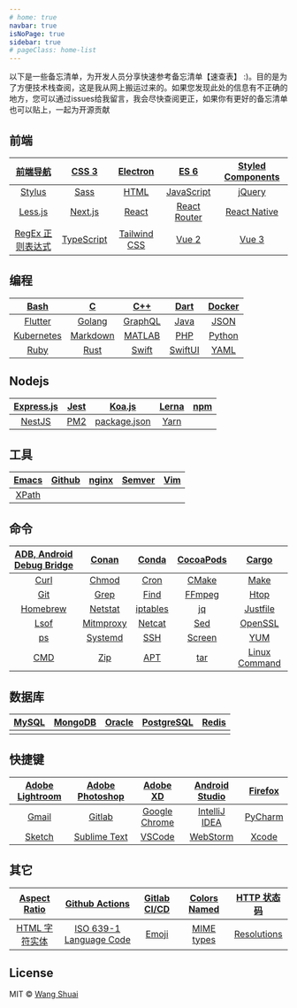 ```yaml
---
# home: true
navbar: true
isNoPage: true
sidebar: true
# pageClass: home-list
---
```


以下是一些备忘清单，为开发人员分享快速参考备忘清单【速查表】 :)。目的是为了方便技术栈查阅，这是我从网上搬运过来的。如果您发现此处的信息有不正确的地方，您可以通过issues给我留言，我会尽快查阅更正，如果你有更好的备忘清单也可以贴上，一起为开源贡献

## 前端

|     [前端导航](./frontend/feds.md)      |       [CSS 3](./frontend/css.md)       |    [Electron](./frontend/electron.md)     |         [ES 6](./frontend/es6.md)         | [Styled Components](./frontend/styled-components.md) |
| :-------------------------------------: | :------------------------------------: | :---------------------------------------: | :---------------------------------------: | :--------------------------------------------------: |
|     [Stylus](./frontend/stylus.md)      |       [Sass](./frontend/sass.md)       |        [HTML](./frontend/html.md)         |  [JavaScript](./frontend/javascript.md)   |            [jQuery](./frontend/jquery.md)            |
|     [Less.js](./frontend/lessjs.md)     |    [Next.js](./frontend/nextjs.md)     |       [React](./frontend/react.md)        | [React Router](./frontend/reactrouter.md) |      [React Native](./frontend/react-native.md)      |
| [RegEx 正则表达式](./frontend/regex.md) | [TypeScript](./frontend/typescript.md) | [Tailwind CSS](./frontend/tailwindcss.md) |        [Vue 2](./frontend/vue2.md)        |              [Vue 3](./frontend/vue.md)              |

## 编程

|       [Bash](./program/bash.md)       |        [C](./program/c.md)        |     [C++](./program/cpp.md)     |    [Dart](./program/dart.md)    | [Docker](./program/docker.md) |
| :-----------------------------------: | :-------------------------------: | :-----------------------------: | :-----------------------------: | :---------------------------: |
|    [Flutter](./program/flutter.md)    |   [Golang](./program/golang.md)   | [GraphQL](./program/graphql.md) |    [Java](./program/java.md)    |   [JSON](./program/json.md)   |
| [Kubernetes](./program/kubernetes.md) | [Markdown](./program/markdown.md) |  [MATLAB](./program/matlab.md)  |     [PHP](./program/php.md)     | [Python](./program/python.md) |
|       [Ruby](./program/ruby.md)       |     [Rust](./program/rust.md)     |   [Swift](./program/swift.md)   | [SwiftUI](./program/swiftui.md) |   [YAML](./program/yaml.md)   |

## Nodejs

| [Express.js](./nodejs/expressjs.md) | [Jest](./nodejs/jest.md) |       [Koa.js](./nodejs/koajs.md)        | [Lerna](./nodejs/lerna.md) | [npm](./nodejs/npm.md) |
| :---------------------------------: | :----------------------: | :--------------------------------------: | :------------------------: | :--------------------: |
|    [NestJS](./nodejs/nestjs.md)     |  [PM2](./nodejs/pm2.md)  | [package.json](./nodejs/package.json.md) |  [Yarn](./nodejs/yarn.md)  |                        |

## 工具

| [Emacs](./tool/emacs.md) | [Github](./tool/github.md) | [nginx](./tool/nginx.md) | [Semver](./tool/semver.md) | [Vim](./tool/vim.md) |
| :----------------------: | :------------------------: | :----------------------: | :------------------------: | :------------------: |
| [XPath](./tool/xpath.md) |                            |                          |                            |                      |

## 命令

| [ADB, Android Debug Bridge](./command/adb.md) |     [Conan](./command/conan.md)     |    [Conda](./command/conda.md)    | [CocoaPods](./command/cocoapods.md) |         [Cargo](./command/cargo.md)         |
| :-------------------------------------------: | :---------------------------------: | :-------------------------------: | :---------------------------------: | :-----------------------------------------: |
|           [Curl](./command/curl.md)           |     [Chmod](./command/chmod.md)     |     [Cron](./command/cron.md)     |     [CMake](./command/cmake.md)     |          [Make](./command/make.md)          |
|            [Git](./command/git.md)            |      [Grep](./command/grep.md)      |     [Find](./command/find.md)     |    [FFmpeg](./command/ffmpeg.md)    |          [Htop](./command/htop.md)          |
|       [Homebrew](./command/homebrew.md)       |   [Netstat](./command/netstat.md)   | [iptables](./command/iptables.md) |        [jq](./command/jq.md)        |      [Justfile](./command/justfile.md)      |
|           [Lsof](./command/lsof.md)           | [Mitmproxy](./command/mitmproxy.md) |   [Netcat](./command/netcat.md)   |       [Sed](./command/sed.md)       |       [OpenSSL](./command/openssl.md)       |
|             [ps](./command/ps.md)             |   [Systemd](./command/systemd.md)   |      [SSH](./command/ssh.md)      |    [Screen](./command/screen.md)    |           [YUM](./command/yum.md)           |
|            [CMD](./command/cmd.md)            |       [Zip](./command/zip.md)       |      [APT](./command/apt.md)      |       [tar](./command/tar.md)       | [Linux Command](./command/linux-command.md) |

## 数据库

| [MySQL](./database/mysql.md) | [MongoDB](./database/mongodb.md) | [Oracle](./database/oracle.md) | [PostgreSQL](./database/postgres.md) | [Redis](./database/redis.md) |
| :--------------------------: | :------------------------------: | :----------------------------: | :----------------------------------: | :--------------------------: |
|                              |                                  |                                |                                      |                              |

## 快捷键

| [Adobe Lightroom](./quicklink/adobe-lightroom.md) | [Adobe Photoshop](./quicklink/adobe-photoshop.md) |      [Adobe XD](./quicklink/adobe-xd.md)      | [Android Studio](./quicklink/android-studio.md) | [Firefox](./quicklink/firefox.md) |
| :-----------------------------------------------: | :-----------------------------------------------: | :-------------------------------------------: | :---------------------------------------------: | :-------------------------------: |
|           [Gmail](./quicklink/gmail.md)           |          [Gitlab](./quicklink/gitlab.md)          | [Google Chrome](./quicklink/google-chrome.md) | [IntelliJ IDEA](./quicklink/intelli-j-idea.md)  | [PyCharm](./quicklink/pycharm.md) |
|          [Sketch](./quicklink/sketch.md)          |    [Sublime Text](./quicklink/sublime-text.md)    |        [VSCode](./quicklink/vscode.md)        |       [WebStorm](./quicklink/webstorm.md)       |   [Xcode](./quicklink/xcode.md)   |

## 其它

| [Aspect Ratio](./other/aspect-ratio.md) |   [Github Actions](./other/github-actions.md)   | [Gitlab CI/CD](./other/gitlab-ci.md) | [Colors Named](./other/colors-named.md) | [HTTP 状态码](./other/http-status-code.md) |
| :-------------------------------------: | :---------------------------------------------: | :----------------------------------: | :-------------------------------------: | :----------------------------------------: |
|  [HTML 字符实体](./other/html-char.md)  | [ISO 639-1 Language Code](./other/iso-639-1.md) |      [Emoji](./other/emoji.md)       |      [MIME types](./other/mime.md)      |   [Resolutions](./other/resolutions.md)    |

## License

MIT © [Wang Shuai](https://github.com/wscodinglover)
